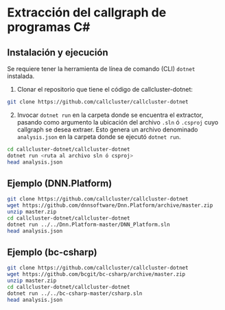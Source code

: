 # Extracción del callgraph de programas C#

## Instalación y ejecución
Se requiere tener la herramienta de línea de comando (CLI) `dotnet` instalada. 

1. Clonar el repositorio que tiene el código de callcluster-dotnet: 
```bash
git clone https://github.com/callcluster/callcluster-dotnet

```
2. Invocar `dotnet run` en la carpeta donde se encuentra el extractor, pasando como argumento la ubicación del archivo `.sln` ó `.csproj` cuyo callgraph se desea extraer. Esto genera un archivo denominado `analysis.json` en la carpeta donde se ejecutó `dotnet run`.
```bash
cd callcluster-dotnet/callcluster-dotnet
dotnet run <ruta al archivo sln ó csproj>
head analysis.json
```

## Ejemplo (DNN.Platform)
```bash
git clone https://github.com/callcluster/callcluster-dotnet
wget https://github.com/dnnsoftware/Dnn.Platform/archive/master.zip
unzip master.zip
cd callcluster-dotnet/callcluster-dotnet
dotnet run ../../Dnn.Platform-master/DNN_Platform.sln
head analysis.json
```

## Ejemplo (bc-csharp)
```bash
git clone https://github.com/callcluster/callcluster-dotnet
wget https://github.com/bcgit/bc-csharp/archive/master.zip
unzip master.zip
cd callcluster-dotnet/callcluster-dotnet
dotnet run ../../bc-csharp-master/csharp.sln
head analysis.json
```
